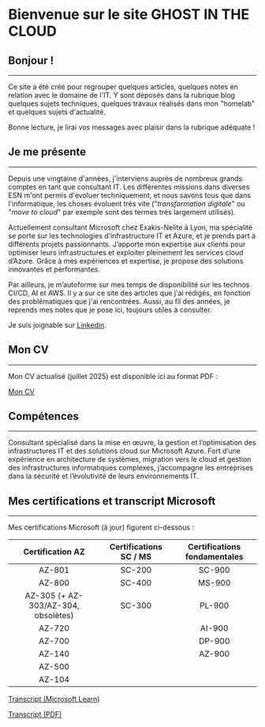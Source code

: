 # Bienvenue sur le site GHOST IN THE CLOUD



## Bonjour !

---



Ce site a été créé pour regrouper quelques articles, quelques notes en relation avec le domaine de l'IT. Y sont déposés dans la rubrique blog quelques sujets techniques, quelques travaux réalisés dans mon "homelab" et quelques sujets d'actualité.

Bonne lecture, je lirai vos messages avec plaisir dans la rubrique adéquate !



## Je me présente

---

Depuis une vingtaine d'années, j'interviens auprès de nombreux grands comptes en tant que consultant IT. Les différentes missions dans diverses ESN m'ont permis d'évoluer techniquement, et nous savons tous que dans l'informatique, les choses évoluent très vite ("*transformation digitale*" ou "*move to cloud*" par exemple sont des termes très largement utilisés).

Actuellement consultant Microsoft chez Exakis-Nelite à Lyon, ma spécialité se porte sur les technologies d’infrastructure IT et Azure, et je prends part à différents projets passionnants. J’apporte mon expertise aux clients pour optimiser leurs infrastructures et exploiter pleinement les services cloud d’Azure. Grâce à mes expériences et expertise, je propose des solutions innovantes et performantes.

Par ailleurs, je m’autoforme sur mes temps de disponibilité sur les technos CI/CD, AI et AWS. Il y a sur ce site des articles que j'ai rédigés, en fonction des problématiques que j'ai rencontrées. Aussi, au fil des années, je reprends mes notes que je pose ici, toujours utiles à consulter.

Je suis joignable sur [Linkedin](https://www.linkedin.com/in/nicolas-dupre-94b2a078/).



## Mon CV
---

Mon CV actualisé (juillet 2025) est disponible ici au format PDF : 

[Mon CV](https://www.ndu69.com/CV/CV_NicolasDupr%C3%A9.pdf)



## Compétences
---

Consultant spécialisé dans la mise en œuvre, la gestion et l’optimisation des infrastructures IT et des solutions cloud sur Microsoft Azure. Fort d’une expérience en architecture de systèmes, migration vers le cloud et gestion des infrastructures informatiques complexes, j’accompagne les entreprises dans la sécurité et l’évolutivité de leurs environnements IT.



## Mes certifications et transcript Microsoft
---

Mes certifications Microsoft (à jour) figurent ci-dessous :



|          Certification AZ           | Certifications SC / MS | Certifications fondamentales |
| :---------------------------------: | :--------------------: | :--------------------------: |
|               AZ-801                |         SC-200         |            SC-900            |
|               AZ-800                |         SC-400         |            MS-900            |
| AZ-305 (+ AZ-303/AZ-304, obsolètes) |         SC-300         |            PL-900            |
|               AZ-720                |                        |            AI-900            |
|               AZ-700                |                        |            DP-900            |
|               AZ-140                |                        |            AZ-900            |
|               AZ-500                |                        |                              |
|               AZ-104                |                        |                              |



[Transcript (Microsoft Learn)](https://learn.microsoft.com/en-us/users/nicolasdupre-8094/transcript/dr54wh1x92zq563)

[Transcript (PDF)](https://www.ndu69.com/Transcript/Transcription_NicolasDupr%C3%A9_MicrosoftLearn.pdf)
